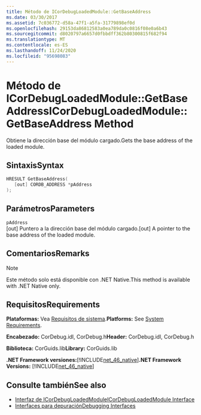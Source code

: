 ```yaml
---
title: Método de ICorDebugLoadedModule::GetBaseAddress
ms.date: 03/30/2017
ms.assetid: 7c036772-d58a-47f1-a5fa-31779898ef0d
ms.openlocfilehash: 29153da86812583a0ea789da0c0816f08e0a6b43
ms.sourcegitcommit: d8020797a6657d0fbbdff362b80300815f682f94
ms.translationtype: MT
ms.contentlocale: es-ES
ms.lasthandoff: 11/24/2020
ms.locfileid: "95698083"
---
```

# <a name="icordebugloadedmodulegetbaseaddress-method"></a><span data-ttu-id="23d85-102">Método de ICorDebugLoadedModule::GetBaseAddress</span><span class="sxs-lookup"><span data-stu-id="23d85-102">ICorDebugLoadedModule::GetBaseAddress Method</span></span>

<span data-ttu-id="23d85-103">Obtiene la dirección base del módulo cargado.</span><span class="sxs-lookup"><span data-stu-id="23d85-103">Gets the base address of the loaded module.</span></span>  
  
## <a name="syntax"></a><span data-ttu-id="23d85-104">Sintaxis</span><span class="sxs-lookup"><span data-stu-id="23d85-104">Syntax</span></span>  
  
```cpp  
HRESULT GetBaseAddress(  
   [out] CORDB_ADDRESS *pAddress  
);  
```  
  
## <a name="parameters"></a><span data-ttu-id="23d85-105">Parámetros</span><span class="sxs-lookup"><span data-stu-id="23d85-105">Parameters</span></span>  

 `pAddress`  
 <span data-ttu-id="23d85-106">[out] Puntero a la dirección base del módulo cargado.</span><span class="sxs-lookup"><span data-stu-id="23d85-106">[out] A pointer to the base address of the loaded module.</span></span>  
  
## <a name="remarks"></a><span data-ttu-id="23d85-107">Comentarios</span><span class="sxs-lookup"><span data-stu-id="23d85-107">Remarks</span></span>  
  
> [!NOTE]
> <span data-ttu-id="23d85-108">Este método solo está disponible con .NET Native.</span><span class="sxs-lookup"><span data-stu-id="23d85-108">This method is available with .NET Native only.</span></span>  
  
## <a name="requirements"></a><span data-ttu-id="23d85-109">Requisitos</span><span class="sxs-lookup"><span data-stu-id="23d85-109">Requirements</span></span>  

 <span data-ttu-id="23d85-110">**Plataformas:** Vea [Requisitos de sistema](../../get-started/system-requirements.md).</span><span class="sxs-lookup"><span data-stu-id="23d85-110">**Platforms:** See [System Requirements](../../get-started/system-requirements.md).</span></span>  
  
 <span data-ttu-id="23d85-111">**Encabezado:** CorDebug.idl, CorDebug.h</span><span class="sxs-lookup"><span data-stu-id="23d85-111">**Header:** CorDebug.idl, CorDebug.h</span></span>  
  
 <span data-ttu-id="23d85-112">**Biblioteca:** CorGuids.lib</span><span class="sxs-lookup"><span data-stu-id="23d85-112">**Library:** CorGuids.lib</span></span>  
  
 <span data-ttu-id="23d85-113">**.NET Framework versiones:**[!INCLUDE[net_46_native](../../../../includes/net-46-native-md.md)]</span><span class="sxs-lookup"><span data-stu-id="23d85-113">**.NET Framework Versions:** [!INCLUDE[net_46_native](../../../../includes/net-46-native-md.md)]</span></span>  
  
## <a name="see-also"></a><span data-ttu-id="23d85-114">Consulte también</span><span class="sxs-lookup"><span data-stu-id="23d85-114">See also</span></span>

- [<span data-ttu-id="23d85-115">Interfaz de ICorDebugLoadedModule</span><span class="sxs-lookup"><span data-stu-id="23d85-115">ICorDebugLoadedModule Interface</span></span>](icordebugloadedmodule-interface.md)
- [<span data-ttu-id="23d85-116">Interfaces para depuración</span><span class="sxs-lookup"><span data-stu-id="23d85-116">Debugging Interfaces</span></span>](debugging-interfaces.md)

